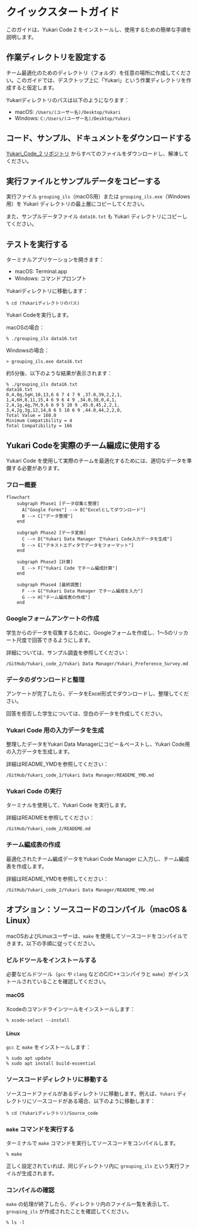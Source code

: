 # クイックスタートガイド

このガイドは、Yukari Code 2 をインストールし、使用するための簡単な手順を説明します。

## 作業ディレクトリを設定する

チーム最適化のためのディレクトリ（フォルダ）を任意の場所に作成してください。このガイドでは、デスクトップ上に「Yukari」という作業ディレクトリを作成すると仮定します。

Yukariディレクトリのパスは以下のようになります：

- macOS: `/Users/(ユーザー名)/Desktop/Yukari`
- Windows: `C:/Users/(ユーザー名)/Desktop/Yukari`

## コード、サンプル、ドキュメントをダウンロードする

[Yukari_Code_2 リポジトリ](https://github.com/tohru-murakami/Yukari_Code_2) からすべてのファイルをダウンロードし、解凍してください。

## 実行ファイルとサンプルデータをコピーする

実行ファイル `grouping_ils`（macOS用）または `grouping_ils.exe`（Windows用）を Yukari ディレクトリの最上層にコピーしてください。

また、サンプルデータファイル `data16.txt` も Yukari ディレクトリにコピーしてください。

## テストを実行する

ターミナルアプリケーションを開きます：

- macOS: Terminal.app
- Windows: コマンドプロンプト

Yukariディレクトリに移動します：

```
% cd (Yukariディレクトリのパス)
```

Yukari Codeを実行します。

macOSの場合：

```
% ./grouping_ils data16.txt
```

Windowsの場合：

```
> grouping_ils.exe data16.txt
```

約5分後、以下のような結果が表示されます：

```
% ./grouping_ils data16.txt
data16.txt
0,4,0g,5gH,10,13,6 6 7 4 7 9 ,37.0,39,2,2,1,
1,4,6H,8,11,15,4 6 9 6 4 9 ,34.0,38,0,4,1,
2,4,1g,4g,7H,9,6 6 9 5 10 9 ,45.0,45,2,2,1,
3,4,2g,3g,12,14,8 6 5 10 6 9 ,44.0,44,2,2,0,
Total Value = 160.0
Minimum Compatibility = 4
Total Compatibility = 166
```

## Yukari Codeを実際のチーム編成に使用する

Yukari Code を使用して実際のチームを最適化するためには、適切なデータを準備する必要があります。

### フロー概要

```mermaid
flowchart
    subgraph Phase1 [データ収集と整理]
      A["Google Forms"] --> B["Excelとしてダウンロード"]
      B --> C["データ整理"]
    end

    subgraph Phase2 [データ変換]
      C --> D["Yukari Data Manager でYukari Code入力データを生成"]
      D --> E["テキストエディタでデータをフォーマット"]
    end

    subgraph Phase3 [計算]
      E --> F["Yukari Code でチーム編成計算"]
    end

    subgraph Phase4 [最終調整]
      F --> G["Yukari Data Manager でチーム編成を入力"]
      G --> H["チーム編成表の作成"]
    end
```

### Googleフォームアンケートの作成

学生からのデータを収集するために、Googleフォームを作成し、1～5のリッカート尺度で回答できるようにします。

詳細については、サンプル調査を参照してください：

```
/GitHub/Yukari_code_2/Yukari Data Manager/Yukari_Preference_Survey.md
```

### データのダウンロードと整理

アンケートが完了したら、データをExcel形式でダウンロードし、整理してください。

回答を拒否した学生については、空白のデータを作成してください。

### Yukari Code 用の入力データを生成

整理したデータをYukari Data Managerにコピー＆ペーストし、Yukari Code用の入力データを生成します。

詳細はREADME_YMDを参照してください：

```
/GitHub/Yukari_code_2/Yukari Data Manager/READEME_YMD.md
```

### Yukari Code の実行

ターミナルを使用して、Yukari Code を実行します。

詳細はREADMEを参照してください：

```
/GitHub/Yukari_code_2/READEME.md
```

### チーム編成表の作成

最適化されたチーム編成データをYukari Code Manager に入力し、チーム編成表を作成します。

詳細はREADME_YMDを参照してください：

```
/GitHub/Yukari_code_2/Yukari Data Manager/READEME_YMD.md
```

## オプション：ソースコードのコンパイル（macOS & Linux）

macOSおよびLinuxユーザーは、`make` を使用してソースコードをコンパイルできます。以下の手順に従ってください。

### ビルドツールをインストールする

必要なビルドツール（`gcc` や `clang` などのC/C++コンパイラと `make`）がインストールされていることを確認してください。

#### macOS

Xcodeのコマンドラインツールをインストールします：

```
% xcode-select --install
```

#### Linux

`gcc` と `make` をインストールします：

```
% sudo apt update
% sudo apt install build-essential
```

### ソースコードディレクトリに移動する

ソースコードファイルがあるディレクトリに移動します。例えば、`Yukari` ディレクトリにソースコードがある場合、以下のように移動します：

```
% cd (Yukariディレクトリ)/Source_code
```

### `make` コマンドを実行する

ターミナルで `make` コマンドを実行してソースコードをコンパイルします。

```
% make
```

正しく設定されていれば、同じディレクトリ内に `grouping_ils` という実行ファイルが生成されます。

### コンパイルの確認

`make` の処理が終了したら、ディレクトリ内のファイル一覧を表示して、`grouping_ils` が作成されたことを確認してください。

```
% ls -l
```